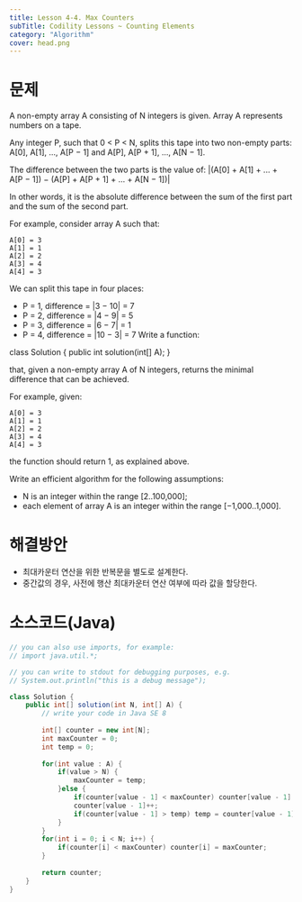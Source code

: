 ```yaml
---
title: Lesson 4-4. Max Counters
subTitle: Codility Lessons ~ Counting Elements
category: "Algorithm"
cover: head.png
---
```


# 문제
A non-empty array A consisting of N integers is given. Array A represents numbers on a tape.

Any integer P, such that 0 < P < N, splits this tape into two non-empty parts: A[0], A[1], ..., A[P − 1] and A[P], A[P + 1], ..., A[N − 1].

The difference between the two parts is the value of: |(A[0] + A[1] + ... + A[P − 1]) − (A[P] + A[P + 1] + ... + A[N − 1])|

In other words, it is the absolute difference between the sum of the first part and the sum of the second part.

For example, consider array A such that:

    A[0] = 3
    A[1] = 1
    A[2] = 2
    A[3] = 4
    A[4] = 3
We can split this tape in four places:

* P = 1, difference = |3 − 10| = 7 
* P = 2, difference = |4 − 9| = 5 
* P = 3, difference = |6 − 7| = 1 
* P = 4, difference = |10 − 3| = 7 
Write a function:

class Solution { public int solution(int[] A); }

that, given a non-empty array A of N integers, returns the minimal difference that can be achieved.

For example, given:

    A[0] = 3
    A[1] = 1
    A[2] = 2
    A[3] = 4
    A[4] = 3
the function should return 1, as explained above.

Write an efficient algorithm for the following assumptions:

* N is an integer within the range [2..100,000];
* each element of array A is an integer within the range [−1,000..1,000].

# 해결방안
* 최대카운터 연산을 위한 반복문을 별도로 설계한다.
* 중간값의 경우, 사전에 행산 최대카운터 연산 여부에 따라 값을 할당한다.

# 소스코드(Java)
```java
// you can also use imports, for example:
// import java.util.*;

// you can write to stdout for debugging purposes, e.g.
// System.out.println("this is a debug message");

class Solution {
    public int[] solution(int N, int[] A) {
        // write your code in Java SE 8
        
        int[] counter = new int[N];
        int maxCounter = 0;
        int temp = 0;
        
        for(int value : A) {
            if(value > N) {
                maxCounter = temp;
            }else {
                if(counter[value - 1] < maxCounter) counter[value - 1] = maxCounter;
                counter[value - 1]++;
                if(counter[value - 1] > temp) temp = counter[value - 1];
            }
        }
        for(int i = 0; i < N; i++) {
            if(counter[i] < maxCounter) counter[i] = maxCounter;
        }
        
        return counter;
    }
}
```